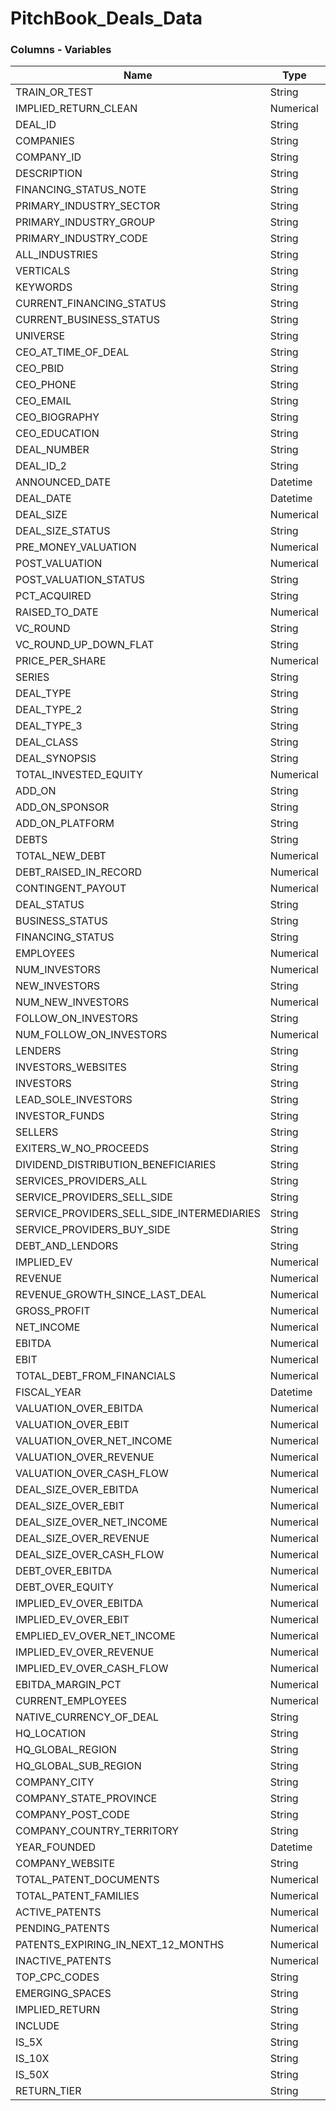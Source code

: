 # PitchBook_Deals_Data

### Columns - Variables
| Name | Type | Description | Sample |
| --- | --- | --- | --- |
TRAIN_OR_TEST | String 
IMPLIED_RETURN_CLEAN | Numerical
DEAL_ID | String
COMPANIES | String
COMPANY_ID | String
DESCRIPTION | String
FINANCING_STATUS_NOTE | String
PRIMARY_INDUSTRY_SECTOR | String
PRIMARY_INDUSTRY_GROUP | String
PRIMARY_INDUSTRY_CODE | String
ALL_INDUSTRIES | String
VERTICALS | String
KEYWORDS | String
CURRENT_FINANCING_STATUS | String
CURRENT_BUSINESS_STATUS | String
UNIVERSE | String
CEO_AT_TIME_OF_DEAL | String
CEO_PBID | String
CEO_PHONE | String
CEO_EMAIL | String
CEO_BIOGRAPHY | String
CEO_EDUCATION | String
DEAL_NUMBER | String
DEAL_ID_2 | String
ANNOUNCED_DATE | Datetime
DEAL_DATE | Datetime
DEAL_SIZE | Numerical
DEAL_SIZE_STATUS | String
PRE_MONEY_VALUATION | Numerical
POST_VALUATION | Numerical
POST_VALUATION_STATUS | String
PCT_ACQUIRED | String
RAISED_TO_DATE | Numerical
VC_ROUND | String
VC_ROUND_UP_DOWN_FLAT | String
PRICE_PER_SHARE | Numerical
SERIES | String
DEAL_TYPE | String
DEAL_TYPE_2 | String
DEAL_TYPE_3 | String
DEAL_CLASS | String
DEAL_SYNOPSIS | String
TOTAL_INVESTED_EQUITY | Numerical
ADD_ON | String
ADD_ON_SPONSOR | String
ADD_ON_PLATFORM | String
DEBTS | String
TOTAL_NEW_DEBT | Numerical
DEBT_RAISED_IN_RECORD | Numerical
CONTINGENT_PAYOUT | Numerical
DEAL_STATUS | String
BUSINESS_STATUS | String
FINANCING_STATUS | String
EMPLOYEES | Numerical
NUM_INVESTORS | Numerical
NEW_INVESTORS | String
NUM_NEW_INVESTORS | Numerical
FOLLOW_ON_INVESTORS | String
NUM_FOLLOW_ON_INVESTORS | Numerical
LENDERS | String
INVESTORS_WEBSITES | String
INVESTORS | String
LEAD_SOLE_INVESTORS | String
INVESTOR_FUNDS | String
SELLERS | String
EXITERS_W_NO_PROCEEDS | String
DIVIDEND_DISTRIBUTION_BENEFICIARIES | String
SERVICES_PROVIDERS_ALL | String
SERVICE_PROVIDERS_SELL_SIDE | String
SERVICE_PROVIDERS_SELL_SIDE_INTERMEDIARIES | String
SERVICE_PROVIDERS_BUY_SIDE | String
DEBT_AND_LENDORS | String
IMPLIED_EV | Numerical
REVENUE | Numerical
REVENUE_GROWTH_SINCE_LAST_DEAL | Numerical
GROSS_PROFIT | Numerical
NET_INCOME | Numerical
EBITDA | Numerical
EBIT | Numerical
TOTAL_DEBT_FROM_FINANCIALS | Numerical
FISCAL_YEAR | Datetime
VALUATION_OVER_EBITDA | Numerical
VALUATION_OVER_EBIT | Numerical
VALUATION_OVER_NET_INCOME | Numerical
VALUATION_OVER_REVENUE | Numerical
VALUATION_OVER_CASH_FLOW | Numerical
DEAL_SIZE_OVER_EBITDA | Numerical
DEAL_SIZE_OVER_EBIT | Numerical
DEAL_SIZE_OVER_NET_INCOME | Numerical
DEAL_SIZE_OVER_REVENUE | Numerical
DEAL_SIZE_OVER_CASH_FLOW | Numerical
DEBT_OVER_EBITDA | Numerical
DEBT_OVER_EQUITY | Numerical
IMPLIED_EV_OVER_EBITDA | Numerical
IMPLIED_EV_OVER_EBIT | Numerical
EMPLIED_EV_OVER_NET_INCOME | Numerical
IMPLIED_EV_OVER_REVENUE | Numerical
IMPLIED_EV_OVER_CASH_FLOW | Numerical
EBITDA_MARGIN_PCT | Numerical
CURRENT_EMPLOYEES | Numerical
NATIVE_CURRENCY_OF_DEAL | String
HQ_LOCATION | String
HQ_GLOBAL_REGION | String
HQ_GLOBAL_SUB_REGION | String
COMPANY_CITY | String
COMPANY_STATE_PROVINCE | String
COMPANY_POST_CODE | String
COMPANY_COUNTRY_TERRITORY | String
YEAR_FOUNDED | Datetime
COMPANY_WEBSITE | String
TOTAL_PATENT_DOCUMENTS | Numerical
TOTAL_PATENT_FAMILIES | Numerical
ACTIVE_PATENTS | Numerical
PENDING_PATENTS | Numerical
PATENTS_EXPIRING_IN_NEXT_12_MONTHS | Numerical
INACTIVE_PATENTS | Numerical
TOP_CPC_CODES | String
EMERGING_SPACES | String
IMPLIED_RETURN | String
INCLUDE | String
IS_5X | String
IS_10X | String
IS_50X | String
RETURN_TIER | String
